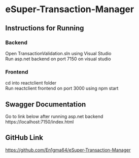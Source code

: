 # eSuper-Transaction-Manager
## Instructions for Running

### Backend
Open TransactionValidation.sln using Visual Studio</br>
Run asp.net backend on port 7150 on visual studio

### Frontend
cd into reactclient folder </br>
Run reactclient frontend on port 3000 using npm start

## Swagger Documentation
Go to link below after running asp.net backend
https://localhost:7150/index.html

## GitHub Link
https://github.com/En1gma64/eSuper-Transaction-Manager